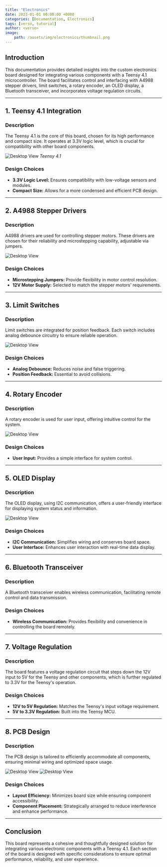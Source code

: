```yaml
---
title: "Electronics"
date: 2023-01-01 00:00:00 +0000
categories: [Documentation, Electronics]
tags: [verso, tutorial]
author: <verso>
image: 
    path: /assets/img/electronics/thumbnail.png
---
```


## Introduction
This documentation provides detailed insights into the custom electronics board designed for integrating various components with a Teensy 4.1 microcontroller. The board facilitates control and interfacing with A4988 stepper drivers, limit switches, a rotary encoder, an OLED display, a Bluetooth transceiver, and incorporates voltage regulation circuits.

---

## 1. Teensy 4.1 Integration
### Description
The Teensy 4.1 is the core of this board, chosen for its high performance and compact size. It operates at 3.3V logic level, which is crucial for compatibility with other board components.

![Desktop View](/assets/img/electronics/teensy.jpg)
_Teensy 4.1_

### Design Choices
- **3.3V Logic Level:** Ensures compatibility with low-voltage sensors and modules.
- **Compact Size:** Allows for a more condensed and efficient PCB design.

---

## 2. A4988 Stepper Drivers
### Description
A4988 drivers are used for controlling stepper motors. These drivers are chosen for their reliability and microstepping capability, adjustable via jumpers.

![Desktop View](/assets/img/electronics/a4988.jpg)

### Design Choices
- **Microstepping Jumpers:** Provide flexibility in motor control resolution.
- **12V Motor Supply:** Selected to match the stepper motors' requirements.

---

## 3. Limit Switches
### Description
Limit switches are integrated for position feedback. Each switch includes analog debounce circuitry to ensure reliable operation.

![Desktop View](/assets/img/electronics/ss_limits.png)

### Design Choices
- **Analog Debounce:** Reduces noise and false triggering.
- **Position Feedback:** Essential to avoid collisions.

---

## 4. Rotary Encoder
### Description
A rotary encoder is used for user input, offering intuitive control for the system.

![Desktop View](/assets/img/electronics/enc_diagram.png)

### Design Choices
- **User Input:** Provides a simple interface for system control.

---

## 5. OLED Display
### Description
The OLED display, using I2C communication, offers a user-friendly interface for displaying system status and information.

![Desktop View](/assets/img/electronics/ss_oled.png)

### Design Choices
- **I2C Communication:** Simplifies wiring and conserves board space.
- **User Interface:** Enhances user interaction with real-time data display.

---

## 6. Bluetooth Transceiver
### Description
A Bluetooth transceiver enables wireless communication, facilitating remote control and data transmission.

### Design Choices
- **Wireless Communication:** Provides flexibility and convenience in controlling the board remotely.

---

## 7. Voltage Regulation
### Description
The board features a voltage regulation circuit that steps down the 12V input to 5V for the Teensy and other components, which is further regulated to 3.3V for the Teensy's operation.

### Design Choices
- **12V to 5V Regulation:** Matches the Teensy's input voltage requirement.
- **5V to 3.3V Regulation:** Built into the Teensy MCU.

---

## 8. PCB Design
### Description
The PCB design is tailored to efficiently accommodate all components, ensuring minimal wiring and optimized space usage.

![Desktop View](/assets/img/electronics/board_2d.png)
![Desktop View](/assets/img/electronics/board_3d.png)

### Design Choices
- **Layout Efficiency:** Minimizes board size while ensuring component accessibility.
- **Component Placement:** Strategically arranged to reduce interference and enhance performance.

---

## Conclusion
This board represents a cohesive and thoughtfully designed solution for integrating various electronic components with a Teensy 4.1. Each section of the board is designed with specific considerations to ensure optimal performance, reliability, and user experience.
